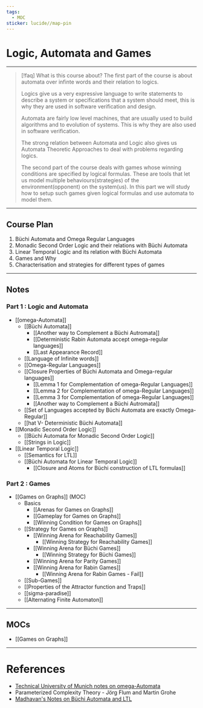 ```yaml
---
tags:
  - MOC
sticker: lucide//map-pin
---
```

# Logic, Automata and Games
---
>[!faq] What is this course about?
>The first part of the course is about automata over infinte words and their relation to logics.
>
>Logics give us a very expressive language to write statements to describe a system or specifications that a system should meet, this is why they are used in software verification and design.
>
>Automata are fairly low level machines, that are usually used to build algorithms and to evolution of systems. This is why they are also used in software verification. 
>
>The strong relation between Automata and Logic also gives us Automata Theoretic Approaches to deal with problems regarding logics.
>
>The second part of the course deals with games whose winning conditions are specified by logical formulas. These are tools that let us model multiple behaviours(strategies) of the environment(opponent) on the system(us). In this part we will study how to setup such games given logical formulas and use automata to model them.
---
## Course Plan
1. Büchi Automata and Omega Regular Languages
2. Monadic Second Order Logic and their relations with Büchi Automata
3. Linear Temporal Logic and its relation with Büchi Automata
4. Games and Why
5. Characterisation and strategies for different types of games

--- 
## Notes
### Part 1 : Logic and Automata
- [[omega-Automata]]
	- [[Büchi Automata]]
		- [[Another way to Complement a Büchi Autromata]]
		- [[Deterministic Rabin Automata accept omega-regular languages]]
		- [[Last Appearance Record]]
	- [[Language of Infinite words]]
	- [[Omega-Regular Languages]]
	- [[Closure Properties of Büchi Automata and Omega-regular languages]]
		- [[Lemma 1 for Complementation of omega-Regular Languages]]
		- [[Lemma 2 for Complementation of omega-Regular Languages]]
		- [[Lemma 3 for Complementation of omega-Regular Languages]]
		- [[Another way to Complement a Büchi Autromata]]
	- [[Set of Languages accepted by Büchi Automata are exactly Omega-Regular]]
	- [[hat V- Deterministic Büchi Automata]]
- [[Monadic Second Order Logic]]
	- [[Büchi Automata for Monadic Second Order Logic]]
	- [[Strings in Logic]]
- [[Linear Temporal Logic]]
	- [[Semantics for LTL]]
	- [[Büchi Automata for Linear Temporal Logic]]
		- [[Closure and Atoms for Büchi construction of LTL formulas]]

### Part 2 : Games
- [[Games on Graphs]] (MOC)
	- Basics
		- [[Arenas for Games on Graphs]]
		- [[Gameplay for Games on Graphs]]
		- [[Winning Condition for Games on Graphs]]
	- [[Strategy for Games on Graphs]]
		- [[Winning Arena for Reachability Games]]
			- [[Winning Strategy for Reachability Games]]
		- [[Winning Arena for Büchi Games]]
			- [[Winning Strategy for Büchi Games]]
		- [[Winning Arena for Parity Games]]
		- [[Winning Arena for Rabin Games]]
			- [[Winning Arena for Rabin Games - Fail]]
	- [[Sub-Games]]
	- [[Properties of the Attractor function and Traps]]
	- [[sigma-paradise]]
	- [[Alternating Finite Automaton]]

--- 
## MOCs
- [[Games on Graphs]]

---
# References
- [Technical University of Munich notes on omega-Automata](https://teaching.model.in.tum.de/2021ws/afl/slides2021/11-Omega-Automata.pdf)
- Parameterized Complexity Theory - Jörg Flum and Martin Grohe
- [Madhavan's Notes on Büchi Automata and LTL](https://moodle.cmi.ac.in/pluginfile.php/32404/mod_resource/content/0/isical97.pdf)